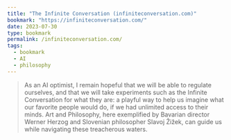 ```yaml
---
title: "The Infinite Conversation (infiniteconversation.com)"
bookmark: "https://infiniteconversation.com/"
date: 2023-07-30
type: bookmark
permalink: /infiniteconversation.com/
tags:
  - bookmark
  - AI
  - philosophy
---
```


> As an AI optimist, I remain hopeful that we will be able to regulate ourselves, and that we will take experiments such as the Infinite Conversation for what they are: a playful way to help us imagine what our favorite people would do, if we had unlimited access to their minds. Art and Philosophy, here exemplified by Bavarian director Werner Herzog and Slovenian philosopher Slavoj Žižek, can guide us while navigating these treacherous waters.
